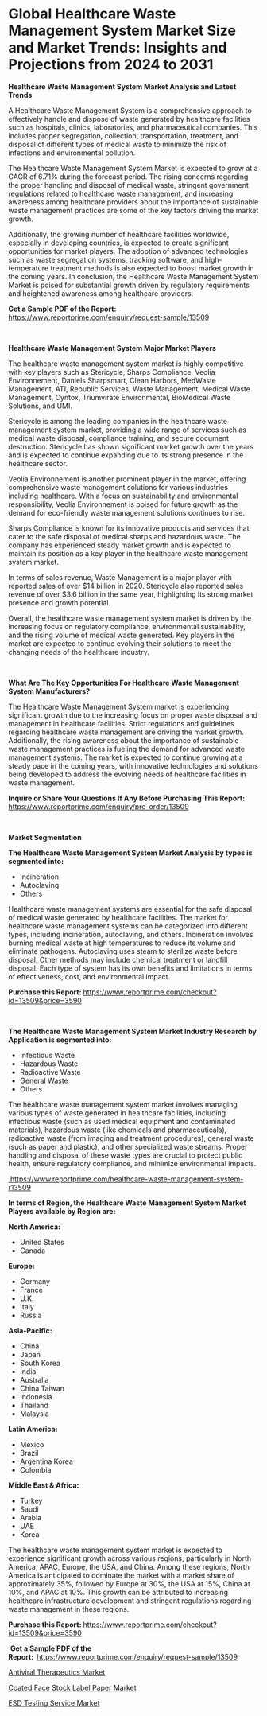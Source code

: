 <p><h1>Global Healthcare Waste Management System Market Size and Market Trends: Insights and Projections from 2024 to 2031</h1></p><p><strong>Healthcare Waste Management System Market Analysis and Latest Trends</strong></p>
<p><p>A Healthcare Waste Management System is a comprehensive approach to effectively handle and dispose of waste generated by healthcare facilities such as hospitals, clinics, laboratories, and pharmaceutical companies. This includes proper segregation, collection, transportation, treatment, and disposal of different types of medical waste to minimize the risk of infections and environmental pollution.</p><p>The Healthcare Waste Management System Market is expected to grow at a CAGR of 6.71% during the forecast period. The rising concerns regarding the proper handling and disposal of medical waste, stringent government regulations related to healthcare waste management, and increasing awareness among healthcare providers about the importance of sustainable waste management practices are some of the key factors driving the market growth.</p><p>Additionally, the growing number of healthcare facilities worldwide, especially in developing countries, is expected to create significant opportunities for market players. The adoption of advanced technologies such as waste segregation systems, tracking software, and high-temperature treatment methods is also expected to boost market growth in the coming years. In conclusion, the Healthcare Waste Management System Market is poised for substantial growth driven by regulatory requirements and heightened awareness among healthcare providers.</p></p>
<p><strong>Get a Sample PDF of the Report:&nbsp;</strong> <a href="https://www.reportprime.com/enquiry/request-sample/13509">https://www.reportprime.com/enquiry/request-sample/13509</a></p>
<p>&nbsp;</p>
<p><strong>Healthcare Waste Management System Major Market Players</strong></p>
<p><p>The healthcare waste management system market is highly competitive with key players such as Stericycle, Sharps Compliance, Veolia Environnement, Daniels Sharpsmart, Clean Harbors, MedWaste Management, ATI, Republic Services, Waste Management, Medical Waste Management, Cyntox, Triumvirate Environmental, BioMedical Waste Solutions, and UMI.</p><p>Stericycle is among the leading companies in the healthcare waste management system market, providing a wide range of services such as medical waste disposal, compliance training, and secure document destruction. Stericycle has shown significant market growth over the years and is expected to continue expanding due to its strong presence in the healthcare sector.</p><p>Veolia Environnement is another prominent player in the market, offering comprehensive waste management solutions for various industries including healthcare. With a focus on sustainability and environmental responsibility, Veolia Environnement is poised for future growth as the demand for eco-friendly waste management solutions continues to rise.</p><p>Sharps Compliance is known for its innovative products and services that cater to the safe disposal of medical sharps and hazardous waste. The company has experienced steady market growth and is expected to maintain its position as a key player in the healthcare waste management system market.</p><p>In terms of sales revenue, Waste Management is a major player with reported sales of over $14 billion in 2020. Stericycle also reported sales revenue of over $3.6 billion in the same year, highlighting its strong market presence and growth potential.</p><p>Overall, the healthcare waste management system market is driven by the increasing focus on regulatory compliance, environmental sustainability, and the rising volume of medical waste generated. Key players in the market are expected to continue evolving their solutions to meet the changing needs of the healthcare industry.</p></p>
<p>&nbsp;</p>
<p><strong>What Are The Key Opportunities For Healthcare Waste Management System Manufacturers?</strong></p>
<p><p>The Healthcare Waste Management System market is experiencing significant growth due to the increasing focus on proper waste disposal and management in healthcare facilities. Strict regulations and guidelines regarding healthcare waste management are driving the market growth. Additionally, the rising awareness about the importance of sustainable waste management practices is fueling the demand for advanced waste management systems. The market is expected to continue growing at a steady pace in the coming years, with innovative technologies and solutions being developed to address the evolving needs of healthcare facilities in waste management.</p></p>
<p><strong>Inquire or Share Your Questions If Any Before Purchasing This Report:</strong> <a href="https://www.reportprime.com/enquiry/pre-order/13509">https://www.reportprime.com/enquiry/pre-order/13509</a></p>
<p>&nbsp;</p>
<p><strong>Market Segmentation</strong></p>
<p><strong>The Healthcare Waste Management System Market Analysis by types is segmented into:</strong></p>
<p><ul><li>Incineration</li><li>Autoclaving</li><li>Others</li></ul></p>
<p><p>Healthcare waste management systems are essential for the safe disposal of medical waste generated by healthcare facilities. The market for healthcare waste management systems can be categorized into different types, including incineration, autoclaving, and others. Incineration involves burning medical waste at high temperatures to reduce its volume and eliminate pathogens. Autoclaving uses steam to sterilize waste before disposal. Other methods may include chemical treatment or landfill disposal. Each type of system has its own benefits and limitations in terms of effectiveness, cost, and environmental impact.</p></p>
<p><strong>Purchase this Report:&nbsp;</strong><a href="https://www.reportprime.com/checkout?id=13509&price=3590">https://www.reportprime.com/checkout?id=13509&price=3590</a></p>
<p>&nbsp;</p>
<p><strong>The Healthcare Waste Management System Market Industry Research by Application is segmented into:</strong></p>
<p><ul><li>Infectious Waste</li><li>Hazardous Waste</li><li>Radioactive Waste</li><li>General Waste</li><li>Others</li></ul></p>
<p><p>The healthcare waste management system market involves managing various types of waste generated in healthcare facilities, including infectious waste (such as used medical equipment and contaminated materials), hazardous waste (like chemicals and pharmaceuticals), radioactive waste (from imaging and treatment procedures), general waste (such as paper and plastic), and other specialized waste streams. Proper handling and disposal of these waste types are crucial to protect public health, ensure regulatory compliance, and minimize environmental impacts.</p></p>
<p><a href="https://www.reportprime.com/healthcare-waste-management-system-r13509">&nbsp;https://www.reportprime.com/healthcare-waste-management-system-r13509</a></p>
<p><strong>In terms of Region, the Healthcare Waste Management System Market Players available by Region are:</strong></p>
<p>
    <p> <strong> North America: </strong>
        <ul>
            <li>United States</li>
            <li>Canada</li>
        </ul>
        </p> 
    <p> <strong> Europe: </strong>
        <ul>
            <li>Germany</li>
            <li>France</li>
            <li>U.K.</li>
            <li>Italy</li>
            <li>Russia</li>
        </ul>
        </p> 
    <p> <strong> Asia-Pacific: </strong>
        <ul>
            <li>China</li>
            <li>Japan</li>
            <li>South Korea</li>
            <li>India</li>
            <li>Australia</li>
            <li>China Taiwan</li>
            <li>Indonesia</li>
            <li>Thailand</li>
            <li>Malaysia</li>
        </ul>
        </p> 
    <p> <strong> Latin America: </strong>
        <ul>
            <li>Mexico</li>
            <li>Brazil</li>
            <li>Argentina Korea</li>
            <li>Colombia</li>
        </ul>
        </p> 
    <p> <strong> Middle East & Africa: </strong>
        <ul>
            <li>Turkey</li>
            <li>Saudi</li>
            <li>Arabia</li>
            <li>UAE</li>
            <li>Korea</li>
        </ul>
    </p>
    </p>
<p><p>The healthcare waste management system market is expected to experience significant growth across various regions, particularly in North America, APAC, Europe, the USA, and China. Among these regions, North America is anticipated to dominate the market with a market share of approximately 35%, followed by Europe at 30%, the USA at 15%, China at 10%, and APAC at 10%. This growth can be attributed to increasing healthcare infrastructure development and stringent regulations regarding waste management in these regions.</p></p>
<p><strong>Purchase this Report: </strong><a href="https://www.reportprime.com/checkout?id=13509&price=3590">https://www.reportprime.com/checkout?id=13509&price=3590</a></p>
<p>&nbsp;<strong>Get a Sample PDF of the Report:&nbsp;&nbsp;</strong><a href="https://www.reportprime.com/enquiry/request-sample/13509">https://www.reportprime.com/enquiry/request-sample/13509</a></p>
<p><strong></strong></p>
<p><p><a href="https://github.com/niyotibauri9/Market-Research-Report-List-1/blob/main/antiviral-therapeutics-market.md">Antiviral Therapeutics Market</a></p><p><a href="https://view.publitas.com/reportprime-1/global-coated-face-stock-label-paper-market-exploring-market-share-market-trends-and-future-growth/">Coated Face Stock Label Paper Market</a></p><p><a href="https://view.publitas.com/reportprime-1/global-esd-testing-service-market-focus-on-application-end-use-industry-type-equipment-and-region-analysis-and-forecast-2024-2031/">ESD Testing Service Market</a></p></p>